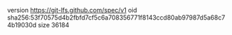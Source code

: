 version https://git-lfs.github.com/spec/v1
oid sha256:53f70575d4b2fbfd7cf5c6a708356771f8143ccd80ab97987d5a68c74b19030d
size 36184
